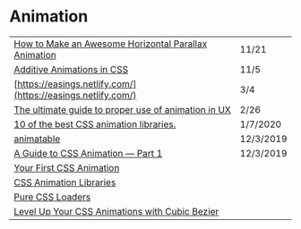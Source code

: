 # Animation

|  |  |
| :--- | :--- |
| [How to Make an Awesome Horizontal Parallax Animation](https://dev.to/robole/how-to-make-an-awesome-horizontal-parallax-animation-3o6a?utm_source=digest_mailer&utm_medium=email&utm_campaign=digest_email) | 11/21 |
| [Additive Animations in CSS](https://danielcwilson.com/blog/2020/10/additive-css-animations/?utm_source=CSS-Weekly&utm_campaign=Issue-434&utm_medium=email) | 11/5 |
| [https://easings.netlify.com/](https://easings.netlify.com/) | 3/4 |
| [The ultimate guide to proper use of animation in UX](https://uxdesign.cc/the-ultimate-guide-to-proper-use-of-animation-in-ux-10bd98614fa9) | 2/26 |
| [10 of the best CSS animation libraries.](https://dev.to/weeb/10-of-the-best-css-animation-libraries-31d7) | 1/7/2020 |
| [animatable](http://leaverou.github.io/animatable) | 12/3/2019 |
| [A Guide to CSS Animation — Part 1](https://codeburst.io/a-guide-to-css-animation-part-1-8777f5beb1f8) | 12/3/2019 |
| [Your First CSS Animation](https://blog.prototypr.io/your-first-css-animation-69f0a83d8154) |  |
| [CSS Animation Libraries](https://css-tricks.com/css-animation-libraries/) |  |
| [Pure CSS Loaders](%20https://loading.io/css/) |  |
| [Level Up Your CSS Animations with Cubic Bezier](https://callmenick.com/dev/level-up-animations-cubic-bezier/) |  |

